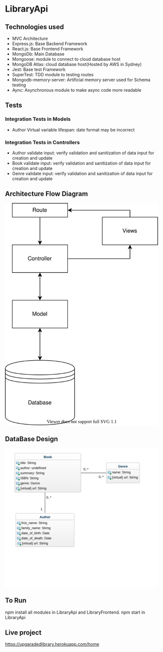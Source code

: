 # LibraryApi

## Technologies used
* MVC Architecture
* Express.js: Base Backend Framework
* React.js: Base Frontend Framework
* MongoDb: Main Database
* Mongoose: module to connect to cloud database host
* MongoDB Atlas: cloud database host(Hosted by AWS in Sydney)
* Jest: Base test Framework
* SuperTest: TDD module to testing routes
* Mongodb-memory-server: Artificial memory server used for Schema testing
* Aync: Asynchronous module to make async code more readable

## Tests

### Integration Tests in Models
* Author Virtual variable lifespan: date format may be incorrect
### Integration Tests in Controllers
* Author validate input: verify validation and sanitization of data input for creation and update
* Book validate input: verify validation and sanitization of data input for creation and update
* Genre validate input: verify validation and sanitization of data input for creation and update


## Architecture Flow Diagram

![Image of MVCArchitecture](https://github.com/GeorgeGarciaS/Library/blob/main/LibraryApi/diagrams/MVCArchitecture.svg)

## DataBase Design
![Image of Database](https://github.com/GeorgeGarciaS/Library/blob/main/LibraryApi/diagrams/DatabaseDiagram.svg)

## To Run

npm install all modules in LibraryApi and LibraryFrontend.
npm start in LibraryApi

## Live project
https://upgaradedlibrary.herokuapp.com/home